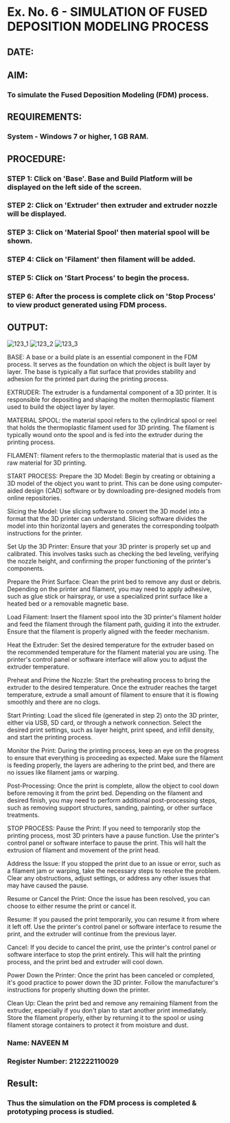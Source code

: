 # Ex. No. 6 - SIMULATION OF FUSED DEPOSITION MODELING PROCESS

## DATE: 
## AIM:
### To simulate the Fused Deposition Modeling (FDM) process.

## REQUIREMENTS:
### System - Windows 7 or higher, 1 GB RAM.

## PROCEDURE:
### STEP 1: Click on 'Base'. Base and Build Platform will be displayed on the left side of the screen.
### STEP 2: Click on 'Extruder' then extruder and extruder nozzle will be displayed.
### STEP 3: Click on 'Material Spool' then material spool will be shown.
### STEP 4: Click on 'Filament' then filament will be added.
### STEP 5: Click on 'Start Process' to begin the process.
### STEP 6: After the process is complete click on 'Stop Process' to view product generated using FDM process.

## OUTPUT:
![123_1](https://github.com/Sellakumar1987/Ex.-No---6.-SIMULATION-OF-FUSED-DEPOSITION-MODELING-PROCESS/assets/113594316/998a5e1b-4fea-4f03-a323-dd49973513a7)
![123_2](https://github.com/Sellakumar1987/Ex.-No---6.-SIMULATION-OF-FUSED-DEPOSITION-MODELING-PROCESS/assets/113594316/92d9d5de-1d13-43b2-a354-c3429e38d50b)
![123_3](https://github.com/Sellakumar1987/Ex.-No---6.-SIMULATION-OF-FUSED-DEPOSITION-MODELING-PROCESS/assets/113594316/e05c97f8-b035-4e4d-86e8-f91a73aa95a8)

BASE: A base or a build plate is an essential component in the FDM process. It serves as the foundation on which the object is built layer by layer. The base is typically a flat surface that provides stability and adhesion for the printed part during the printing process.

EXTRUDER: The extruder is a fundamental component of a 3D printer. It is responsible for depositing and shaping the molten thermoplastic filament used to build the object layer by layer.

MATERIAL SPOOL: the material spool refers to the cylindrical spool or reel that holds the thermoplastic filament used for 3D printing. The filament is typically wound onto the spool and is fed into the extruder during the printing process.

FILAMENT: filament refers to the thermoplastic material that is used as the raw material for 3D printing.

START PROCESS:
Prepare the 3D Model: Begin by creating or obtaining a 3D model of the object you want to print. This can be done using computer-aided design (CAD) software or by downloading pre-designed models from online repositories.

Slicing the Model: Use slicing software to convert the 3D model into a format that the 3D printer can understand. Slicing software divides the model into thin horizontal layers and generates the corresponding toolpath instructions for the printer.

Set Up the 3D Printer: Ensure that your 3D printer is properly set up and calibrated. This involves tasks such as checking the bed leveling, verifying the nozzle height, and confirming the proper functioning of the printer's components.

Prepare the Print Surface: Clean the print bed to remove any dust or debris. Depending on the printer and filament, you may need to apply adhesive, such as glue stick or hairspray, or use a specialized print surface like a heated bed or a removable magnetic base.

Load Filament: Insert the filament spool into the 3D printer's filament holder and feed the filament through the filament path, guiding it into the extruder. Ensure that the filament is properly aligned with the feeder mechanism.

Heat the Extruder: Set the desired temperature for the extruder based on the recommended temperature for the filament material you are using. The printer's control panel or software interface will allow you to adjust the extruder temperature.

Preheat and Prime the Nozzle: Start the preheating process to bring the extruder to the desired temperature. Once the extruder reaches the target temperature, extrude a small amount of filament to ensure that it is flowing smoothly and there are no clogs.

Start Printing: Load the sliced file (generated in step 2) onto the 3D printer, either via USB, SD card, or through a network connection. Select the desired print settings, such as layer height, print speed, and infill density, and start the printing process.

Monitor the Print: During the printing process, keep an eye on the progress to ensure that everything is proceeding as expected. Make sure the filament is feeding properly, the layers are adhering to the print bed, and there are no issues like filament jams or warping.

Post-Processing: Once the print is complete, allow the object to cool down before removing it from the print bed. Depending on the filament and desired finish, you may need to perform additional post-processing steps, such as removing support structures, sanding, painting, or other surface treatments.

STOP PROCESS:
Pause the Print: If you need to temporarily stop the printing process, most 3D printers have a pause function. Use the printer's control panel or software interface to pause the print. This will halt the extrusion of filament and movement of the print head.

Address the Issue: If you stopped the print due to an issue or error, such as a filament jam or warping, take the necessary steps to resolve the problem. Clear any obstructions, adjust settings, or address any other issues that may have caused the pause.

Resume or Cancel the Print: Once the issue has been resolved, you can choose to either resume the print or cancel it.

Resume: If you paused the print temporarily, you can resume it from where it left off. Use the printer's control panel or software interface to resume the print, and the extruder will continue from the previous layer.

Cancel: If you decide to cancel the print, use the printer's control panel or software interface to stop the print entirely. This will halt the printing process, and the print bed and extruder will cool down.

Power Down the Printer: Once the print has been canceled or completed, it's good practice to power down the 3D printer. Follow the manufacturer's instructions for properly shutting down the printer.

Clean Up: Clean the print bed and remove any remaining filament from the extruder, especially if you don't plan to start another print immediately. Store the filament properly, either by returning it to the spool or using filament storage containers to protect it from moisture and dust.

### Name: NAVEEN M
### Register Number: 212222110029

## Result:
### Thus the simulation on the FDM process is completed & prototyping process is studied.
